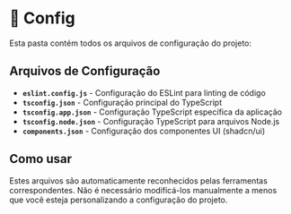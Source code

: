 # 📁 Config

Esta pasta contém todos os arquivos de configuração do projeto:

## Arquivos de Configuração

- **`eslint.config.js`** - Configuração do ESLint para linting de código
- **`tsconfig.json`** - Configuração principal do TypeScript
- **`tsconfig.app.json`** - Configuração TypeScript específica da aplicação
- **`tsconfig.node.json`** - Configuração TypeScript para arquivos Node.js
- **`components.json`** - Configuração dos componentes UI (shadcn/ui)

## Como usar

Estes arquivos são automaticamente reconhecidos pelas ferramentas correspondentes. Não é necessário modificá-los manualmente a menos que você esteja personalizando a configuração do projeto.
